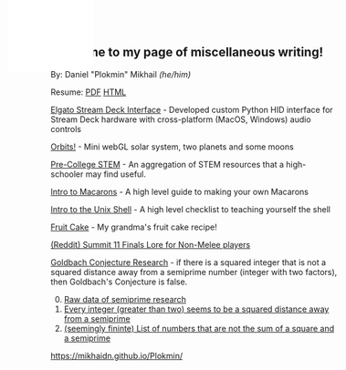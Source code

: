 <div id="orbit-container" style="position: fixed; width: 150px; height: 150px; pointer-events: none; z-index: 1000; transform: translate(-50%, -50%);">
<iframe src="orbits/index.html" width="150" height="150" frameborder="0" scrolling="no"></iframe>
</div>

<script>
document.addEventListener('mousemove', (e) => {
    const container = document.getElementById('orbit-container');
    container.style.left = e.pageX + 'px';
    container.style.top = e.pageY + 'px';
});
</script>

## Welcome to my page of miscellaneous writing!
By: Daniel "Plokmin" Mikhail *(he/him)* 

Resume: [PDF](DanMikhailResume.pdf) [HTML](DanMikhailResume.html)

[Elgato Stream Deck Interface](https://github.com/mikhaidn/ElGatoDriver) - Developed custom Python HID interface for Stream Deck hardware with cross-platform (MacOS, Windows) audio controls

[Orbits!](orbits/index.html) - Mini webGL solar system, two planets and some moons

[Pre-College STEM](stemstuff.html) - An aggregation of STEM resources that a high-schooler may find useful. 

[Intro to Macarons](Macaron101.html) - A high level guide to making your own Macarons

[Intro to the Unix Shell](LinuxTerminalBeginner.html) - A high level checklist to teaching yourself the shell

[Fruit Cake](FruitCake.html) - My grandma's fruit cake recipe!

[(Reddit) Summit 11 Finals Lore for Non-Melee players](https://www.reddit.com/r/SSBM/comments/omxglo/summit_11_finals_lore_for_nonmelee_players/)


[Goldbach Conjecture Research](https://github.com/mikhaidn/SemiprimeCalculations) - if there is a squared integer that is not a squared distance away from a semiprime number (integer with two factors), then Goldbach's Conjecture is false.

  0. [Raw data of semiprime research](https://raw.githubusercontent.com/mikhaidn/SemiprimeCalculations/main/Summary%20of%202%5E28%20results)
  1. [Every integer (greater than two) seems to be a squared distance away from a semiprime](https://oeis.org/A241922)
  2. [(seemingly fininte) List of numbers that are not the sum of a square and a semiprime](https://oeis.org/A100570)

https://mikhaidn.github.io/Plokmin/

